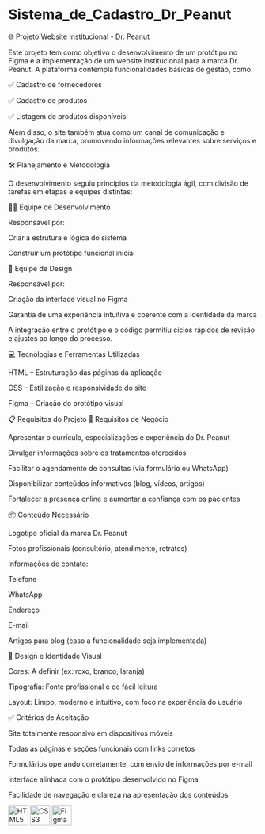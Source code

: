 # Sistema_de_Cadastro_Dr_Peanut

🌐 Projeto Website Institucional - Dr. Peanut

Este projeto tem como objetivo o desenvolvimento de um protótipo no Figma e a implementação de um website institucional para a marca Dr. Peanut. A plataforma contempla funcionalidades básicas de gestão, como:

✅ Cadastro de fornecedores

✅ Cadastro de produtos

✅ Listagem de produtos disponíveis

Além disso, o site também atua como um canal de comunicação e divulgação da marca, promovendo informações relevantes sobre serviços e produtos.

🛠️ Planejamento e Metodologia

O desenvolvimento seguiu princípios da metodologia ágil, com divisão de tarefas em etapas e equipes distintas:

👨‍💻 Equipe de Desenvolvimento

Responsável por:

Criar a estrutura e lógica do sistema

Construir um protótipo funcional inicial

🎨 Equipe de Design

Responsável por:

Criação da interface visual no Figma

Garantia de uma experiência intuitiva e coerente com a identidade da marca

A integração entre o protótipo e o código permitiu ciclos rápidos de revisão e ajustes ao longo do processo.

💻 Tecnologias e Ferramentas Utilizadas

HTML – Estruturação das páginas da aplicação

CSS – Estilização e responsividade do site

Figma – Criação do protótipo visual

📋 Requisitos do Projeto
🎯 Requisitos de Negócio

Apresentar o currículo, especializações e experiência do Dr. Peanut

Divulgar informações sobre os tratamentos oferecidos

Facilitar o agendamento de consultas (via formulário ou WhatsApp)

Disponibilizar conteúdos informativos (blog, vídeos, artigos)

Fortalecer a presença online e aumentar a confiança com os pacientes

📦 Conteúdo Necessário

Logotipo oficial da marca Dr. Peanut

Fotos profissionais (consultório, atendimento, retratos)

Informações de contato:

Telefone

WhatsApp

Endereço

E-mail

Artigos para blog (caso a funcionalidade seja implementada)

🎨 Design e Identidade Visual

Cores: A definir (ex: roxo, branco, laranja)

Tipografia: Fonte profissional e de fácil leitura

Layout: Limpo, moderno e intuitivo, com foco na experiência do usuário

✅ Critérios de Aceitação

Site totalmente responsivo em dispositivos móveis

Todas as páginas e seções funcionais com links corretos

Formulários operando corretamente, com envio de informações por e-mail

Interface alinhada com o protótipo desenvolvido no Figma

Facilidade de navegação e clareza na apresentação dos conteúdos

<p align="left">
  <img src="https://cdn.jsdelivr.net/gh/devicons/devicon/icons/html5/html5-original.svg" alt="HTML5" width="40" height="40"/>
  <img src="https://cdn.jsdelivr.net/gh/devicons/devicon/icons/css3/css3-original.svg" alt="CSS3" width="40" height="40"/>
  <img src="https://upload.wikimedia.org/wikipedia/commons/3/33/Figma-logo.svg" alt="Figma" width="40" height="40"/>
</p>
